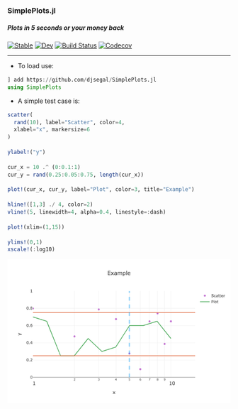 ### SimplePlots.jl
##### Plots in 5 seconds or your money back

[![Stable](https://img.shields.io/badge/docs-stable-blue.svg)](https://djsegal.github.io/SimplePlots.jl/stable)
[![Dev](https://img.shields.io/badge/docs-dev-blue.svg)](https://djsegal.github.io/SimplePlots.jl/dev)
[![Build Status](https://travis-ci.com/djsegal/SimplePlots.jl.svg?branch=master)](https://travis-ci.com/djsegal/SimplePlots.jl)
[![Codecov](https://codecov.io/gh/djsegal/SimplePlots.jl/branch/master/graph/badge.svg)](https://codecov.io/gh/djsegal/SimplePlots.jl)

---

+ To load use:

```julia
] add https://github.com/djsegal/SimplePlots.jl
using SimplePlots
```

+ A simple test case is:

```julia
scatter(
  rand(10), label="Scatter", color=4,
  xlabel="x", markersize=6
)

ylabel!("y")

cur_x = 10 .^ (0:0.1:1)
cur_y = rand(0.25:0.05:0.75, length(cur_x))

plot!(cur_x, cur_y, label="Plot", color=3, title="Example")

hline!([1,3] ./ 4, color=2)
vline!(5, linewidth=4, alpha=0.4, linestyle=:dash)

plot!(xlim=(1,15))

ylims!(0,1)
xscale!(:log10)
```

![Example Plot](example.png)
